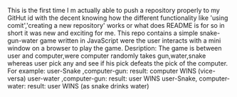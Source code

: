 This is the first time I m actually able to push a repository properly to my GitHut id with the decent knowing how the different functionality like 'using comit','creating a new repository' 
works or what does README is for so in short it was new and exciting for me.
This repo contains a simple snake-gun-water game written in JavaScript were the user interacts with a mini window on a browser to play the game.
Desription: The game is between user and computer,were computer randomly takes gun,water,snake whereas user pick any and see if his pick defeats the pick of the computer.
For example: user-Snake ,computer-gun: result: computer WINS (vice-versa)
             user-water ,computer-gun: result: user WINS 
             user-Snake, computer-water: result:  user WINS (as snake drinks water)
             
